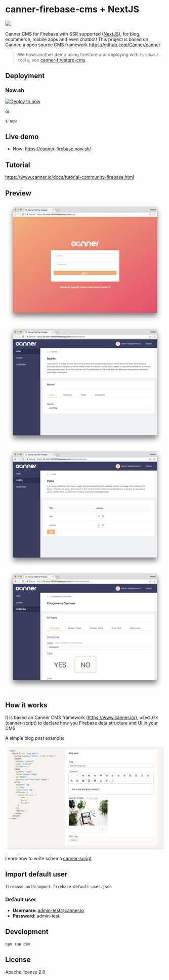# canner-firebase-cms + NextJS

[![](https://img.shields.io/gitter/room/nwjs/nw.js.svg)](https://gitter.im/Canner/CannerCMS?utm_source=share-link&utm_medium=link&utm_campaign=share-link)

Canner CMS for Firebase with SSR supported ([NextJS](https://nextjs.org/docs/#setup)), for blog, ecommerce, mobile apps and even chatbot! This project is based on Canner, a open source CMS framework  https://github.com/Canner/canner

> We have another demo using firestore and deploying with `firebase-tools`, see [canner-firestore-cms](https://github.com/Canner/canner-firestore-cms).

## Deployment

### Now.sh

[![Deploy to now](https://deploy.now.sh/static/button.svg)](https://deploy.now.sh/?repo=https://github.com/canner/canner-firebase-cms)

or

```
$ now
```

## Live demo

- Now: https://canner-firebase.now.sh/

## Tutorial

https://www.canner.io/docs/tutorial-community-firebase.html

## Preview

![preview](./preview/1.png)
![preview](./preview/2.png)
![preview](./preview/3.png)
![preview](./preview/4.png)

## How it works

It is based on Canner CMS framework (https://www.canner.io/), used `JSX` (canner-script) to declare how you Firebase data structure and UI in your CMS.

A simple blog post example:

![preview](./preview/syntax.png)


Learn how to write schema [canner-script](https://www.canner.io/docs/guides-writing-schema.html)

## Import default user

```
firebase auth:import firebase-default-user.json
```

### Default user

- **Username:** admin-test@canner.io
- **Password:** admin-test

## Development

```
npm run dev
```

## License

Apache license 2.0
